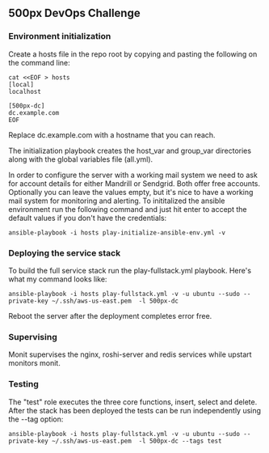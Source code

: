 ## 500px DevOps Challenge

### Environment initialization

Create a hosts file in the repo root by copying and pasting the following on the command line:

	cat <<EOF > hosts
	[local]
	localhost
	
	[500px-dc]
	dc.example.com
	EOF

Replace dc.example.com with a hostname that you can reach.

The initialization playbook creates the host_var and group_var directories along with the global variables file (all.yml).

In order to configure the server with a working mail system we need to ask for account details for either Mandrill or Sendgrid. Both offer free accounts. Optionally you can leave the values empty, but it's nice to have a working mail system for monitoring and alerting. To inititalized the ansible environment run the following command and just hit enter to accept the default values if you don't have the credentials:

	ansible-playbook -i hosts play-initialize-ansible-env.yml -v

### Deploying the service stack

To build the full service stack run the play-fullstack.yml playbook. Here's what my command looks like:

	ansible-playbook -i hosts play-fullstack.yml -v -u ubuntu --sudo --private-key ~/.ssh/aws-us-east.pem  -l 500px-dc

Reboot the server after the deployment completes error free.

### Supervising
Monit supervises the nginx, roshi-server and redis services while upstart monitors monit.

### Testing
The "test" role executes the three core functions, insert, select and delete. After the stack has been deployed the tests can be run independently using the --tag option:

	ansible-playbook -i hosts play-fullstack.yml -v -u ubuntu --sudo --private-key ~/.ssh/aws-us-east.pem  -l 500px-dc --tags test